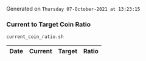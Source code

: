 Generated on `Thursday 07-October-2021 at 13:23:15`

### Current to Target Coin Ratio
`current_coin_ratio.sh`

Date|Current|Target|Ratio
---|---|---|---
